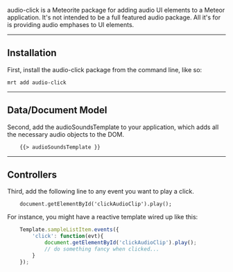 audio-click is a Meteorite package for adding audio UI elements to a Meteor application.  It's not intended to be a full featured audio package.  All it's for is providing audio emphases to UI elements.

------------------------
## Installation

First, install the audio-click package from the command line, like so:

````
mrt add audio-click
````

------------------------
## Data/Document Model

Second, add the audioSoundsTemplate to your application, which adds all the necessary audio objects to the DOM.  

````
    {{> audioSoundsTemplate }}
````

------------------------
## Controllers

Third, add the following line to any event you want to play a click. 
````
    document.getElementById('clickAudioClip').play();  
````


For instance, you might have a reactive template wired up like this:

````js
    Template.sampleListItem.events({  
        'click': function(evt){  
            document.getElementById('clickAudioClip').play();  
            // do something fancy when clicked...
        }  
    });  
````
